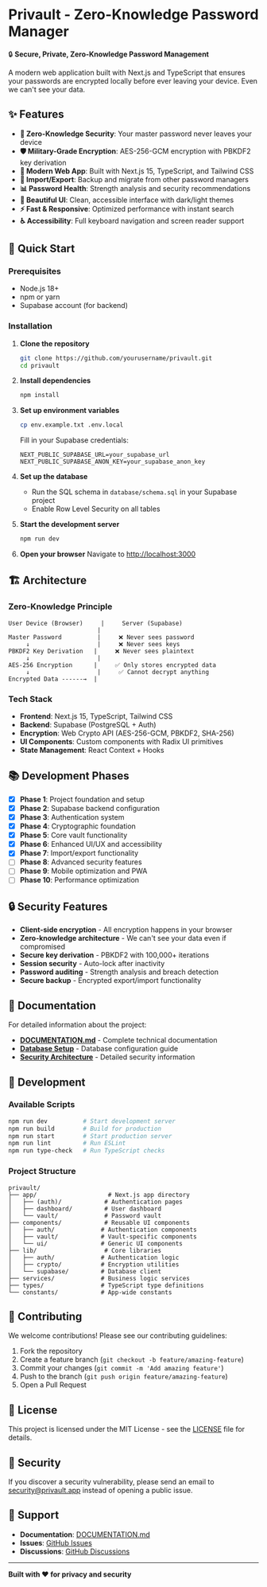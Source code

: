 # Privault - Zero-Knowledge Password Manager

🔒 **Secure, Private, Zero-Knowledge Password Management**

A modern web application built with Next.js and TypeScript that ensures your passwords are encrypted locally before ever leaving your device. Even we can't see your data.

## ✨ Features

- **🔐 Zero-Knowledge Security**: Your master password never leaves your device
- **🛡️ Military-Grade Encryption**: AES-256-GCM encryption with PBKDF2 key derivation
- **📱 Modern Web App**: Built with Next.js 15, TypeScript, and Tailwind CSS
- **🔄 Import/Export**: Backup and migrate from other password managers
- **📊 Password Health**: Strength analysis and security recommendations
- **🎨 Beautiful UI**: Clean, accessible interface with dark/light themes
- **⚡ Fast & Responsive**: Optimized performance with instant search
- **♿ Accessibility**: Full keyboard navigation and screen reader support

## 🚀 Quick Start

### Prerequisites

- Node.js 18+ 
- npm or yarn
- Supabase account (for backend)

### Installation

1. **Clone the repository**
   ```bash
   git clone https://github.com/yourusername/privault.git
   cd privault
   ```

2. **Install dependencies**
   ```bash
   npm install
   ```

3. **Set up environment variables**
   ```bash
   cp env.example.txt .env.local
   ```
   
   Fill in your Supabase credentials:
   ```env
   NEXT_PUBLIC_SUPABASE_URL=your_supabase_url
   NEXT_PUBLIC_SUPABASE_ANON_KEY=your_supabase_anon_key
   ```

4. **Set up the database**
   - Run the SQL schema in `database/schema.sql` in your Supabase project
   - Enable Row Level Security on all tables

5. **Start the development server**
   ```bash
   npm run dev
   ```

6. **Open your browser**
   Navigate to [http://localhost:3000](http://localhost:3000)

## 🏗️ Architecture

### Zero-Knowledge Principle

```
User Device (Browser)     |     Server (Supabase)
                         |
Master Password          |     ❌ Never sees password
     ↓                   |     ❌ Never sees keys
PBKDF2 Key Derivation   |     ❌ Never sees plaintext
     ↓                   |
AES-256 Encryption      |     ✅ Only stores encrypted data
     ↓                   |     ✅ Cannot decrypt anything
Encrypted Data ------→  |
```

### Tech Stack

- **Frontend**: Next.js 15, TypeScript, Tailwind CSS
- **Backend**: Supabase (PostgreSQL + Auth)
- **Encryption**: Web Crypto API (AES-256-GCM, PBKDF2, SHA-256)
- **UI Components**: Custom components with Radix UI primitives
- **State Management**: React Context + Hooks

## 📚 Development Phases

- [x] **Phase 1**: Project foundation and setup
- [x] **Phase 2**: Supabase backend configuration  
- [x] **Phase 3**: Authentication system
- [x] **Phase 4**: Cryptographic foundation
- [x] **Phase 5**: Core vault functionality
- [x] **Phase 6**: Enhanced UI/UX and accessibility
- [x] **Phase 7**: Import/export functionality
- [ ] **Phase 8**: Advanced security features
- [ ] **Phase 9**: Mobile optimization and PWA
- [ ] **Phase 10**: Performance optimization

## 🔒 Security Features

- **Client-side encryption** - All encryption happens in your browser
- **Zero-knowledge architecture** - We can't see your data even if compromised
- **Secure key derivation** - PBKDF2 with 100,000+ iterations
- **Session security** - Auto-lock after inactivity
- **Password auditing** - Strength analysis and breach detection
- **Secure backup** - Encrypted export/import functionality

## 📖 Documentation

For detailed information about the project:

- **[DOCUMENTATION.md](./DOCUMENTATION.md)** - Complete technical documentation
- **[Database Setup](./database/setup-instructions.md)** - Database configuration guide
- **[Security Architecture](./DOCUMENTATION.md#cryptographic-implementation)** - Detailed security information

## 🧪 Development

### Available Scripts

```bash
npm run dev          # Start development server
npm run build        # Build for production
npm run start        # Start production server
npm run lint         # Run ESLint
npm run type-check   # Run TypeScript checks
```

### Project Structure

```
privault/
├── app/                    # Next.js app directory
│   ├── (auth)/            # Authentication pages
│   ├── dashboard/         # User dashboard
│   └── vault/             # Password vault
├── components/            # Reusable UI components
│   ├── auth/             # Authentication components
│   ├── vault/            # Vault-specific components
│   └── ui/               # Generic UI components
├── lib/                   # Core libraries
│   ├── auth/             # Authentication logic
│   ├── crypto/           # Encryption utilities
│   └── supabase/         # Database client
├── services/             # Business logic services
├── types/                # TypeScript type definitions
└── constants/            # App-wide constants
```

## 🤝 Contributing

We welcome contributions! Please see our contributing guidelines:

1. Fork the repository
2. Create a feature branch (`git checkout -b feature/amazing-feature`)
3. Commit your changes (`git commit -m 'Add amazing feature'`)
4. Push to the branch (`git push origin feature/amazing-feature`)
5. Open a Pull Request

## 📄 License

This project is licensed under the MIT License - see the [LICENSE](LICENSE) file for details.

## 🔐 Security

If you discover a security vulnerability, please send an email to security@privault.app instead of opening a public issue.

## 💬 Support

- **Documentation**: [DOCUMENTATION.md](./DOCUMENTATION.md)
- **Issues**: [GitHub Issues](https://github.com/yourusername/privault/issues)
- **Discussions**: [GitHub Discussions](https://github.com/yourusername/privault/discussions)

---

**Built with ❤️ for privacy and security**
